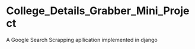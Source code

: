 # College_Details_Grabber_Mini_Project
 A Google Search Scrapping apllication implemented in django

